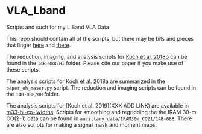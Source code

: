 # VLA_Lband
Scripts and such for my L Band VLA Data

This repo should contain all of the scripts, but there may be bits and pieces that linger [here](https://github.com/e-koch/canfar_scripts) and [there](https://github.com/e-koch/ewky_scripts).

The reduction, imaging, and analysis scripts for [Koch et al. 2018b](https://ui.adsabs.harvard.edu/#abs/2018MNRAS.479.2505K/abstract) can be found in the `14B-088/HI` folder. Please cite our paper if you make use of these scripts.

The analysis scripts for [Koch et al. 2018a](https://ui.adsabs.harvard.edu/#abs/2018RNAAS...2a..24K/abstract) are summarized in the `paper_oh_maser.py` script. The reduction and imaging scripts can be found in the `14B-088/OH` folder.

The analysis scripts for [Koch et al. 2019](XXX ADD LINK) are available in [m33-hi-co-lwidths](https://github.com/Astroua/m33-hi-co-lwidths). Scripts for smoothing and regridding the the IRAM 30-m CO(2-1) data can be found in `ancillary_data/IRAM30m_CO21/14B-088`. There are also scripts for making a signal mask and moment maps.

